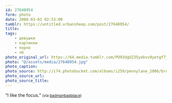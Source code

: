 ```yaml
---
id: 27648954
form: photo
date: 2008-03-01 02:53:00
tumblr: https://untitled.urbansheep.com/post/27648954/
title:
tags:
    - девушки
    - картинки
    - порно
    - чб
photo_original_url: https://64.media.tumblr.com/PO93dgUZ35yebvs9yetgf7jP_500.jpg
photo: "@/assets/media/27648954.jpg"
photo_caption:
photo_source: http://i74.photobucket.com/albums/i259/pennylane_2006/brooklynnjg2.jpg
photo_source_url:
photo_source_title:
---
```


<p>“I like the focus.” <small>(via <a href="http://badmanbadplace.tumblr.com/post/27485608">badmanbadplace</a>)</small></p>
